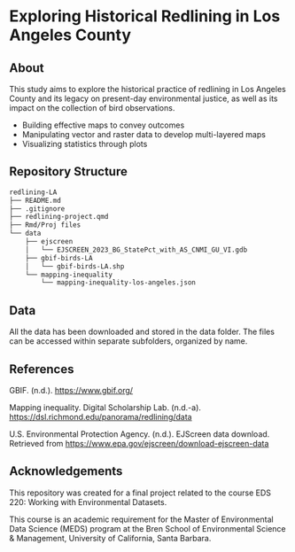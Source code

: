 # Exploring Historical Redlining in Los Angeles County

## About

This study aims to explore the historical practice of redlining in Los Angeles County and its legacy on present-day environmental justice, as well as its impact on the collection of bird observations.
- Building effective maps to convey outcomes   
- Manipulating vector and raster data to develop multi-layered maps 
- Visualizing statistics through plots

## Repository Structure

```bash
redlining-LA
├── README.md
├── .gitignore
├── redlining-project.qmd
├── Rmd/Proj files
└── data
    ├── ejscreen
    │   └── EJSCREEN_2023_BG_StatePct_with_AS_CNMI_GU_VI.gdb
    ├── gbif-birds-LA
    │   └── gbif-birds-LA.shp
    └── mapping-inequality
        └── mapping-inequality-los-angeles.json
```

## Data

All the data has been downloaded and stored in the data folder. The files can be accessed within separate subfolders, organized by name.

## References

GBIF. (n.d.). https://www.gbif.org/ 

Mapping inequality. Digital Scholarship Lab. (n.d.-a). https://dsl.richmond.edu/panorama/redlining/data 

U.S. Environmental Protection Agency. (n.d.). EJScreen data download. Retrieved from https://www.epa.gov/ejscreen/download-ejscreen-data

## Acknowledgements

This repository was created for a final project related to the course EDS 220: Working with Environmental Datasets.

This course is an academic requirement for the Master of Environmental Data Science (MEDS) program at the Bren School of Environmental Science & Management, University of California, Santa Barbara.

